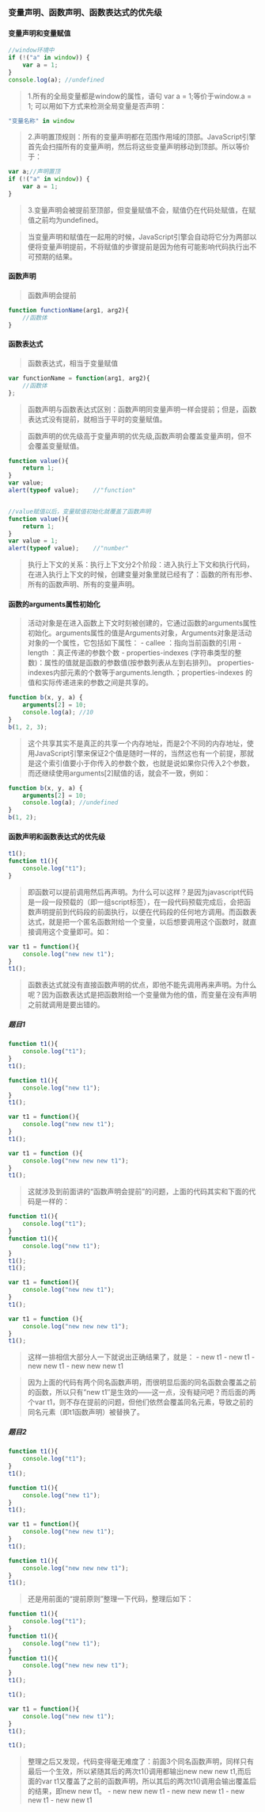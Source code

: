 ### 变量声明、函数声明、函数表达式的优先级

#### 变量声明和变量赋值
```js
//window环境中
if (!("a" in window)) {
    var a = 1;
}
console.log(a); //undefined
```

> 1.所有的全局变量都是window的属性，语句 var a = 1;等价于window.a = 1; 可以用如下方式来检测全局变量是否声明：
```js
"变量名称" in window
```

> 2.声明置顶规则：所有的变量声明都在范围作用域的顶部。JavaScript引擎首先会扫描所有的变量声明，然后将这些变量声明移动到顶部。所以等价于：
```js
var a;//声明置顶
if (!("a" in window)) {
    var a = 1;
}
```

> 3.变量声明会被提前至顶部，但变量赋值不会，赋值仍在代码处赋值，在赋值之前均为undefined。

> 当变量声明和赋值在一起用的时候，JavaScript引擎会自动将它分为两部以便将变量声明提前，不将赋值的步骤提前是因为他有可能影响代码执行出不可预期的结果。



#### 函数声明
> 函数声明会提前
```js
function functionName(arg1, arg2){
    //函数体
}
```



#### 函数表达式
> 函数表达式，相当于变量赋值
```js
var functionName = function(arg1, arg2){
    //函数体
};
```

> 函数声明与函数表达式区别：函数声明同变量声明一样会提前；但是，函数表达式没有提前，就相当于平时的变量赋值。

> 函数声明的优先级高于变量声明的优先级,函数声明会覆盖变量声明，但不会覆盖变量赋值。
```js
function value(){
    return 1;
}
var value;
alert(typeof value);    //"function"


//value赋值以后，变量赋值初始化就覆盖了函数声明
function value(){
    return 1;
}
var value = 1;
alert(typeof value);    //"number"
```

> 执行上下文的关系：执行上下文分2个阶段：进入执行上下文和执行代码，在进入执行上下文的时候，创建变量对象里就已经有了：函数的所有形参、所有的函数声明、所有的变量声明。


#### 函数的arguments属性初始化
> 活动对象是在进入函数上下文时刻被创建的，它通过函数的arguments属性初始化。arguments属性的值是Arguments对象，Arguments对象是活动对象的一个属性，它包括如下属性：
    - callee ：指向当前函数的引用
    - length ：真正传递的参数个数
    - properties-indexes (字符串类型的整数)：属性的值就是函数的参数值(按参数列表从左到右排列)。 properties-indexes内部元素的个数等于arguments.length.；properties-indexes 的值和实际传递进来的参数之间是共享的。

```js
function b(x, y, a) {
    arguments[2] = 10;
    console.log(a); //10
}
b(1, 2, 3);
```

> 这个共享其实不是真正的共享一个内存地址，而是2个不同的内存地址，使用JavaScript引擎来保证2个值是随时一样的，当然这也有一个前提，那就是这个索引值要小于你传入的参数个数，也就是说如果你只传入2个参数，而还继续使用arguments[2]赋值的话，就会不一致，例如：
```js
function b(x, y, a) {
    arguments[2] = 10;
    console.log(a); //undefined
}
b(1, 2);
```


#### 函数声明和函数表达式的优先级
```js
t1();
function t1(){
    console.log("t1");
}
```
> 即函数可以提前调用然后再声明。为什么可以这样？是因为javascript代码是一段一段预载的（即一组script标签），在一段代码预载完成后，会把函数声明提前到代码段的前面执行，以便在代码段的任何地方调用。而函数表达式，就是把一个匿名函数附给一个变量，以后想要调用这个函数时，就直接调用这个变量即可。如：
```js
var t1 = function(){
    console.log("new new t1");
}
t1();
```
> 函数表达式就没有直接函数声明的优点，即他不能先调用再来声明。为什么呢？因为函数表达式是把函数附给一个变量做为他的值，而变量在没有声明之前就调用是要出错的。


##### 题目1
```js
function t1(){
    console.log("t1");
}
t1();

function t1(){
    console.log("new t1");
}
t1();

var t1 = function(){
    console.log("new new t1");
}
t1();

var t1 = function (){
    console.log("new new new t1");
}
t1();
```

> 这就涉及到前面讲的“函数声明会提前”的问题，上面的代码其实和下面的代码是一样的：
```js
function t1(){
    console.log("t1");
}
function t1(){
    console.log("new t1");
}
t1();
t1();

var t1 = function(){
    console.log("new new t1");
}
t1();

var t1 = function (){
    console.log("new new new t1");
}
t1();
```
> 这样一排相信大部分人一下就说出正确结果了，就是：
    - new t1
    - new t1
    - new new t1
    - new new new t1

> 因为上面的代码有两个同名函数声明，而很明显后面的同名函数会覆盖之前的函数，所以只有”new t1″是生效的——这一点，没有疑问吧？而后面的两个var t1，则不存在提前的问题，但他们依然会覆盖同名元素，导致之前的同名元素（即t1函数声明）被替换了。



##### 题目2
```js
function t1(){
    console.log("t1");
}
t1();

function t1(){
    console.log("new t1");
}
t1();

var t1 = function(){
    console.log("new new t1");
}
t1();

function t1(){
    console.log("new new new t1");
}
t1();
```

> 还是用前面的“提前原则”整理一下代码，整理后如下：
```js
function t1(){
    console.log("t1");
}
function t1(){
    console.log("new t1");
}
function t1(){
    console.log("new new new t1");
}
t1();

t1();

var t1 = function(){
    console.log("new new t1");
}
t1();

t1();
```
> 整理之后又发现，代码变得毫无难度了：前面3个同名函数声明，同样只有最后一个生效，所以紧随其后的两次t1()调用都输出new new new t1,而后面的var t1又覆盖了之前的函数声明，所以其后的两次t1()调用会输出覆盖后的结果，即new new t1。
    - new new new t1
    - new new new t1
    - new new t1
    - new new t1